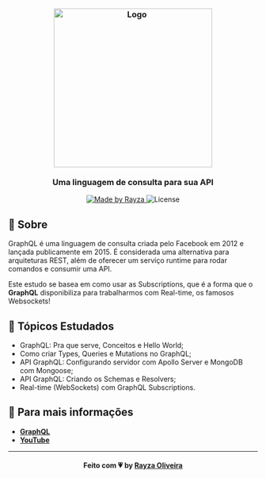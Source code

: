 <h3 align="center">
    <img alt="Logo" title="#logo" width="320px" src="https://symphony.is/sites/default/files/blog/2019-02/og_image.png">
    <br />
    <br />
    <b>Uma linguagem de consulta para sua API</b>
    <br />
</h3>
<p align="center">
  <a href="https://www.linkedin.com/in/rayza-oliveira-costa-482658129/">
    <img alt="Made by Rayza" src="https://img.shields.io/badge/made%20by-Rayza%20Oliveira-pink">
  </a>
  <img alt="License" src="https://img.shields.io/badge/licence-MIT-pink">
</p>
<a id="sobre"></a>

## :bookmark: Sobre
GraphQL é uma linguagem de consulta criada pelo Facebook em 2012 e lançada publicamente em 2015. É considerada uma alternativa para arquiteturas REST, além de oferecer um serviço runtime para rodar comandos e consumir uma API.

Este  estudo se basea em como usar as Subscriptions, que é a forma que o <strong>GraphQL</strong> disponibiliza para trabalharmos com Real-time, os famosos Websockets!

## 📌 Tópicos Estudados

 - GraphQL: Pra que serve, Conceitos e Hello World;
 - Como criar Types, Queries e Mutations no GraphQL;
 - API GraphQL: Configurando servidor com Apollo Server e MongoDB com Mongoose;
 - API GraphQL: Criando os Schemas e Resolvers;
 - Real-time (WebSockets) com GraphQL Subscriptions.

## :rocket: Para mais informações

- **[GraphQL](https://graphql.org/)**
- **[YouTube](https://www.youtube.com/watch?v=dPcpXjgrLOI&list=PLPXWI3llyMiK9uw7tfljM2hnQl2qu6CeT&index=5)**

---

<h4 align="center">
    Feito com 💗 by <a href="https://www.linkedin.com/in/rayza-oliveira-costa-482658129/" target="_blank">Rayza Oliveira</a>
</h4>